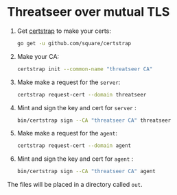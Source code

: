 # Threatseer over mutual TLS

1. Get [certstrap](https://github.com/square/certstrap) to make your certs:
    ```bash
    go get -u github.com/square/certstrap 
    ```
1. Make your CA:
    ```bash
    certstrap init --common-name "threatseer CA"
    ```
1. Make make a request for the `server`:
    ```bash
    certstrap request-cert --domain threatseer
    ```
1. Mint and sign the key and cert for `server`  :
    ```bash
    bin/certstrap sign --CA "threatseer CA" threatseer
    ```
1. Make make a request for the `agent`:
    ```bash
    certstrap request-cert --domain agent
    ```
1. Mint and sign the key and cert for `agent`  :
    ```bash
    bin/certstrap sign --CA "threatseer CA" agent
    ```

The files will be placed in a directory called `out`.